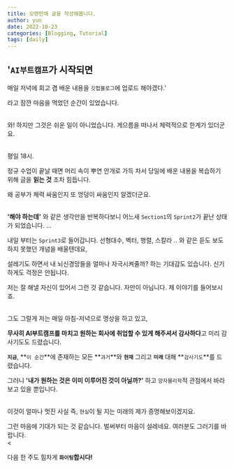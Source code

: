 ```yaml
---
title: 오랜만에 글을 작성해봅니다.
author: yun
date: 2022-10-23
categories: [Blogging, Tutorial]
tags: [daily]
---
```


## '`AI부트캠프`가 시작되면 

매일 저녁에 회고 겸 배운 내용을 `깃헙블로그`에 업로드 해야겠다.' <br/>

라고 잠깐 마음을 먹었던 순간이 있었습니다. <br/><br/>


와! 하지만 그것은 쉬운 일이 아니었습니다. 게으름을 떠나서 체력적으로 한계가 있더군요. <br/> <br/>


평일 18시. <br/>

정규 수업이 끝날 때면 머리 속이 뿌연 안개로 가득 차서 당일에 배운 내용을 복습하기 위해 글을 **읽는 것** 조차 힘듭니다. <br/>

왜 공부가 체력 싸움인지 또 엉덩이 싸움인지 알겠더군요. <br/><br/>


**'해야 하는데'** 와 같은 생각만을 반복하다보니 어느새 `Section1`의 `Sprint2`가 끝난 상태가 되었습니다.  ... <br/>

내일 부터는 `Sprint3`로 들어갑니다. 선형대수, 벡터, 행렬, 스칼라 .. 와 같은 듣도 보도 하지 못했던 개념을 배울텐데요,<br/>

설레기도 하면서 내 뇌신경망들을 얼마나 자극시켜줄까? 하는 기대감도 있습니다. 신기하게도 걱정은 안됩니다.<br/>

저는 잘 해낼 자신이 있어서 그런 것 같습니다. 자만이 아닙니다. 제 이야기를 들어보시죠. <br/><br/>


그도 그럴게 저는 매일 아침-저녁으로 명상을 하고 있고, <br/>

**무사히 AI부트캠프를 마치고 원하는 회사에 취업할 수 있게 해주셔서 감사하다**고 미리 감사기도도 드렸습니다.<br/>

**`지금`**, **`이 순간`**에 존재하는 모든 **`과거`**와 **`현재`** 그리고 **`미래`** 대해 **`감사기도`**를 드렸습니다.<br/>

그러니 **'내가 원하는 것은 이미 이루어진 것이 아닐까?'** 하고 `양자물리학`적 관점에서 바라보고 있을 뿐입니다.<br/><br/>


이것이 얼마나 멋진 사실 즉, `현실`이 될 지는 미래의 제가 증명해보이겠지요.<br/>

그런 마음에 기대가 되는 것 같습니다. 벌써부터 마음이 설레네요. 여러분도 그러기를 바랍니다. <br/><

다음 한 주도 힘차게 **`화이팅`합시다!**
